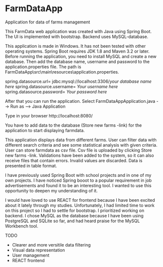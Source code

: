 # FarmDataApp
Application for data of farms management

This FarmData web application was created with Java using Spring Boot. 
The UI is implemented with bootstrap. Backend uses MySQL-database. 

This application is made in Windows. It has not been tested with other operating systems. Spring Boot requires JDK 1.8 and Maven 3.2 or later. 
Before running the application, you need to install MySQL and create a new database. 
Then add the database name, username and password to the application.properties file. The path is FarmDataApp\src\main\resources\application.properties.

spring.datasource.url= jdbc:mysql://localhost:3306/*your database name here*
spring.datasource.username= *Your username here*
spring.datasource.password= *Your password here*

After that you can run the application. Select FarmDataAppApplication.java --> Run as --> Java Application

Type in your browser http://localhost:8080/

You have to add data to the database (Store new farms -link) for the application to start displaying farmdata.


This application displays data from different farms. User can filter data with different search criteria and see some statistical analysis with given criteria. 
User can store farmdata as csv file. Csv file is uploaded by clicking Store new farms -link. Validations have been added to the system, so it can also receive files 
that contain errors. Invalid values are discarded. Data is presented in table format. 

I have previously used Spring Boot with school projects and in one of my own projects. I have noticed Spring booot to a popular requirement in job advertisements
and found it to be an interesting tool. I wanted to use this opportunity to deepen my understanding of it.
 
I would have loved to use REACT for frontend because I have been excited about it lately through my studies. 
Unfortunately, I had limited time to work on this project so I had to settle for bootstrap. I prioritized working on backend. 
I chose MySQL as the database because I have been using PostgreSQL and SQLite so far, and had heard praise for the MySQL Workbench tool.

TODO
- Clearer and more versitile data filtering
- Visual data representation
- User management
- REACT frontend

